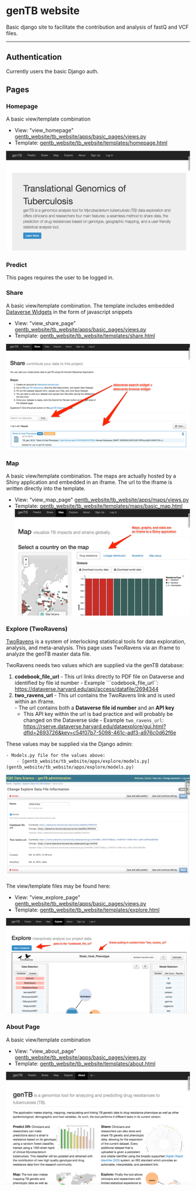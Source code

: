# genTB website

Basic django site to facilitate the contribution and analysis of fastQ and VCF files.

---
## Authentication

Currently users the basic Django auth.

## Pages

### Homepage

A basic view/template combination

  - View: "view_homepage" [gentb_website/tb_website/apps/basic_pages/views.py](gentb_website/tb_website/apps/basic_pages/views.py)
  - Template: [gentb_website/tb_website/templates/homepage.html](gentb_website/tb_website/templates/homepage.html)

![homepage screenshot](screen-shots/genTB-home.png?raw=true "genTB Homepage")

### Predict

This pages requires the user to be logged in.  

### Share

A basic view/template combination.  The template includes embedded [Dataverse Widgets](http://datascience.iq.harvard.edu/blog/dataverse-40-theme-widgets) in the form of javascript snippets

  - View: "view_share_page" [gentb_website/tb_website/apps/basic_pages/views.py](gentb_website/tb_website/apps/basic_pages/views.py)
  - Template: [gentb_website/tb_website/templates/share.html](gentb_website/tb_website/templates/share.html)

![Share Page screenshot](screen-shots/genTB-share.png?raw=true "genTB Share page")


### Map

A basic view/template combination.  The maps are actually hosted by a Shiny application and embedded in an iframe.  The url to the iframe is written directly into the template.

  - View: "view_map_page" [gentb_website/tb_website/apps/maps/views.py](gentb_website/tb_website/apps/maps/views.py)
  - Template: [gentb_website/tb_website/templates/maps/basic_map.html](gentb_website/tb_website/templates/maps/basic_map.html)
![Map Page screenshot](screen-shots/genTB-map.png?raw=true "genTB Map page")


### Explore (TwoRavens)

[TwoRavens](https://github.com/IQSS/TwoRavens) is a system of interlocking statistical tools for data exploration, analysis, and meta-analysis.  This page uses TwoRavens via an iframe to analyze the genTB master data file.

TwoRavens needs two values which are supplied via the genTB database:

  1. **codebook_file_url** - This url links directly to PDF file on Dataverse and identified by file id number
    - Example ```codebook_file_url``: https://dataverse.harvard.edu/api/access/datafile/2694344
  2. **two_ravens_url** - This url contains the TwoRavens link and is used within an iframe.  
    - The url contains both a **Dataverse file id number** and an **API key**
        - This API key within the url is bad practice and will probably be changed on the Dataverse side
    - Example ```two_ravens_url```: https://rserve.dataverse.harvard.edu/dataexplore/gui.html?dfId=2693726&key=c54f07b7-5098-461c-adf3-a976c0d62f6e

These values may be supplied via the Django admin:

    - Models.py file for the values above:
        - [gentb_website/tb_website/apps/explore/models.py](gentb_website/tb_website/apps/explore/models.py)

![Explore Admin Page screenshot](screen-shots/genTB-explore-admin.png?raw=true "genTB Explore Admin page")


The view/template files may be found here:

  - View: "view_explore_page" [gentb_website/tb_website/apps/basic_pages/views.py](gentb_website/tb_website/apps/basic_pages/views.py)
  - Template: [gentb_website/tb_website/templates/explore.html](gentb_website/tb_website/templates/explore.html)

![Explore Page screenshot](screen-shots/genTB-explore.png?raw=true "genTB Explore page")

### About Page

A basic view/template combination

  - View: "view_about_page" [gentb_website/tb_website/apps/basic_pages/views.py](gentb_website/tb_website/apps/basic_pages/views.py)
  - Template: [gentb_website/tb_website/templates/about.html](gentb_website/tb_website/templates/about.html)

![about page screenshot](screen-shots/genTB-about.png?raw=true "genTB About Page")
